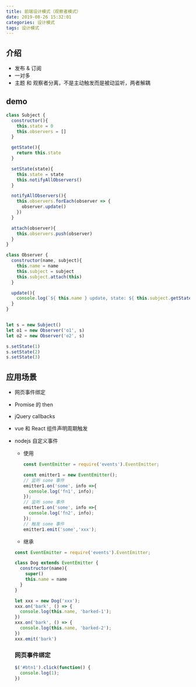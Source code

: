 ```yaml
---
title: 前端设计模式（观察者模式）
date: 2019-08-26 15:32:01
categories: 设计模式
tags: 设计模式
---
```

## 介绍
- 发布 & 订阅
- 一对多
- 主题 和 观察者分离，不是主动触发而是被动监听，两者解耦

## demo
```javascript
class Subject {
  constructor(){
    this.state = 0
    this.observers = []
  }

  getState(){
    return this.state
  }

  setState(state){
    this.state = state
    this.notifyAllObservers()
  }

  notifyAllObservers(){
    this.observers.forEach(observer => {
      observer.update()
    })
  }

  attach(observer){
    this.observers.push(observer)
  }
}

class Observer {
  constructor(name, subject){
    this.name = name
    this.subject = subject
    this.subject.attach(this)
  }

  update(){
    console.log(`${ this.name } update, state: ${ this.subject.getState() }`);
  }
}


let s = new Subject()
let o1 = new Observer('o1', s)
let o2 = new Observer('o2', s)

s.setState(1)
s.setState(2)
s.setState(3)
```

## 应用场景
- 网页事件绑定
- Promise 的 then
- jQuery callbacks
- vue 和 React 组件声明周期触发
- nodejs 自定义事件
  - 使用
    ```javascript
    const EventEmitter = require('events').EventEmitter;
    
    const emitter1 = new EventEmitter();
    // 监听 some 事件
    emitter1.on('some', info =>{
      console.log('fn1', info);
    });
    // 监听 some 事件
    emitter1.on('some', info =>{
      console.log('fn2', info);
    });
    // 触发 some 事件
    emitter1.emit('some','xxx');
    ```
  - 继承
  ```javascript
  const EventEmitter = require('events').EventEmitter;
  
  class Dog extends EventEmitter {
    constructor(name){
      super()
      this.name = name
    }
  }
  
  let xxx = new Dog('xxx');
  xxx.on('bark', () => {
    console.log(this.name, 'barked-1');
  })
  xxx.on('bark', () => {
    console.log(this.name, 'barked-2');
  })
  xxx.emit('bark')
  ```

  ### 网页事件绑定
  ```javascript
  $('#btn1').click(function() {
    console.log(1);
  })
  ```

